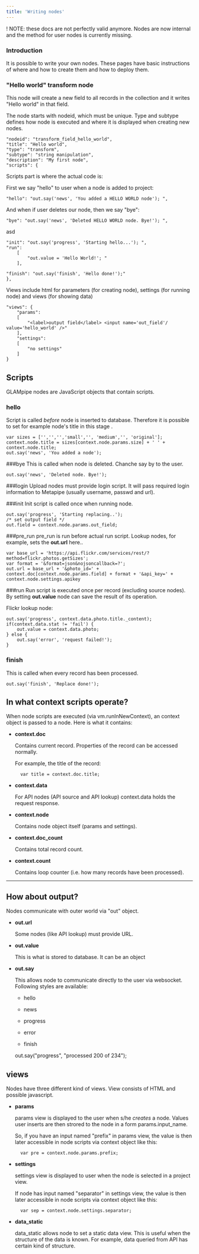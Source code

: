 ```yaml
---
title: 'Writing nodes'
---
```


! NOTE: these docs are not perfectly valid anymore. Nodes are now internal and the method for user nodes is currently missing.

### Introduction
It is possible to write your own nodes. These pages have basic instructions of where and how to create them and how to deploy them.

### "Hello world" transform node 
This node will create a new field to all records in the collection and it writes "Hello world" in that field.

The node starts with nodeid, which must be unique. Type and subtype defines how node is executed and where it is displayed when creating new nodes.

	"nodeid": "transform_field_hello_world",
	"title": "Hello world",
	"type": "transform",
	"subtype": "string manipulation",
	"description": "My first node",
	"scripts": {

Scripts part is where the actual code is:

First we say "hello" to user when a node is added to project:

    "hello": "out.say('news', 'You added a HELLO WORLD node'); ",
	
And when if user deletes our node, then we say "bye":

	"bye": "out.say('news', 'Deleted HELLO WORLD node. Bye!'); ",

asd

	"init": "out.say('progress', 'Starting hello...'); ", 
	"run": 
		[
			"out.value = 'Hello World!'; "
		],
		
	"finish": "out.say('finish', 'Hello done!');"
	},
	
Views include html for parameters (for creating node), settings (for running node) and views (for showing data)

	"views": {
		"params":
		[
			"<label>output field</label> <input name='out_field'/ value='hello_world' />"
		],
        "settings":
        [
			"no settings"
        ]
	}


## Scripts
GLAMpipe nodes are JavaScript objects that contain scripts. 

### hello
Script is called *before* node is inserted to database. Therefore it is possible to set for example node's title in this stage .

    var sizes = ['','','','small','', 'medium','', 'original'];
    context.node.title = sizes[context.node.params.size] + ' ' + context.node.title;
    out.say('news', 'You added a node');

###bye
This is called when node is deleted. Chanche say by to the user.

    out.say('news', 'Deleted node. Bye!'); 

###login
Upload nodes must provide login script. It will pass required login information to Metapipe (usually username, passwd and url).


###init
Init script is called once when running node.

    out.say('progress', 'Starting replacing..');
    /* set output field */
    out.field = context.node.params.out_field; 

###pre_run
pre_run is run before actual run script. Lookup nodes, for example, sets the **out.url** here..

    var base_url = 'https://api.flickr.com/services/rest/?method=flickr.photos.getSizes';
    var format = '&format=json&nojsoncallback=?';
    out.url = base_url + '&photo_id=' + context.doc[context.node.params.field] + format + '&api_key=' + context.node.settings.apikey

###run
Run script is executed once per record (excluding source nodes). By setting **out.value** node can save the result of its operation.

Flickr lookup node:

    out.say('progress', context.data.photo.title._content); 
    if(context.data.stat != 'fail') {
        out.value = context.data.photo;
    } else {
        out.say('error', 'request failed!');
    }

### finish
This is called when every record has been processed. 

    out.say('finish', 'Replace done!');


## In what context scripts operate?


When node scripts are executed (via vm.runInNewContext), an context object is passed to a node. Here is what it contains:



* **context.doc**

    Contains current record. Properties of the record can be accessed normally. 

    For example, the title of the record: 


        var title = context.doc.title;

* **context.data**

    For API nodes (API source and API lookup) context.data holds the request response. 

* **context.node**

    Contains node object itself (params and settings).

* **context.doc_count**

    Contains total record count.

* **context.count**

    Contains loop counter (i.e. how many records have been processed).


----
## How about output?

Nodes communicate with outer world via "out" object.

* **out.url**

    Some nodes (like API lookup) must provide URL.

* **out.value**

    This is what is stored to database. It can be an object
    
* **out.say**

    This allows node to communicate directly to the user via websocket. Following styles are available:
 
    * hello

    * news

    * progress

    * error

    * finish


    out.say("progress", "processed 200 of 234");

    

## views
Nodes have three different kind of views. View consists of HTML and possible javascript.

* **params**

    params view is displayed to the user when s/he *creates* a node. Values user inserts are then strored to the node in a form params.input_name.

    So, if you have an input named "prefix" in params view, the value is then later accessible in node scripts via context object like this:

        var pre = context.node.params.prefix;

* **settings**

    settings view is displayed to user when the node is selected in a project view. 

    If node has input named "separator" in settings view, the value is then later accessible in node scripts via context object like this:

        var sep = context.node.settings.separator;

* **data_static**

    data_static allows node to set a static data view. This is useful when the structure of the data is known. For example, data queried from API has certain kind of structure.
